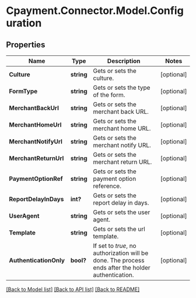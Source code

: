 
# Cpayment.Connector.Model.Configuration

## Properties

Name | Type | Description | Notes
------------ | ------------- | ------------- | -------------
**Culture** | **string** | Gets or sets the culture. | [optional] 
**FormType** | **string** | Gets or sets the type of the form. | [optional] 
**MerchantBackUrl** | **string** | Gets or sets the merchant back URL. | [optional] 
**MerchantHomeUrl** | **string** | Gets or sets the merchant home URL. | [optional] 
**MerchantNotifyUrl** | **string** | Gets or sets the merchant notify URL. | [optional] 
**MerchantReturnUrl** | **string** | Gets or sets the merchant return URL. | [optional] 
**PaymentOptionRef** | **string** | Gets or sets the payment option reference. | [optional] 
**ReportDelayInDays** | **int?** | Gets or sets the report delay in days. | [optional] 
**UserAgent** | **string** | Gets or sets the user agent. | [optional] 
**Template** | **string** | Gets or sets the url template. | [optional] 
**AuthenticationOnly** | **bool?** | If set to *true*, no authorization will be done. The process ends after the holder authentication. | [optional] 

[[Back to Model list]](../README.md#documentation-for-models)
[[Back to API list]](../README.md#documentation-for-api-endpoints)
[[Back to README]](../README.md)


